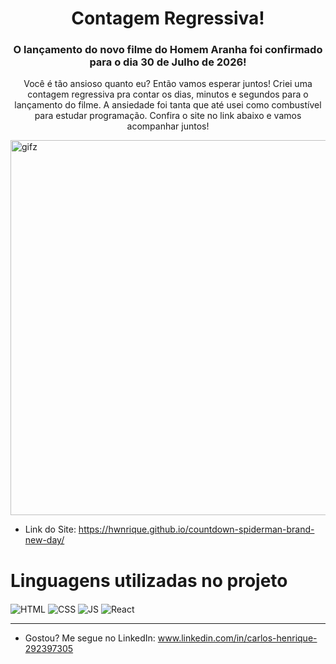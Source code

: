 <h1 align="center" style="border=none">Contagem Regressiva!</h1>

<h3 align="center">O lançamento do novo filme do Homem Aranha foi confirmado para o dia 30 de Julho de 2026!</h3>

<p align="center">Você é tão ansioso quanto eu? Então vamos esperar juntos! Criei uma contagem regressiva pra contar os dias, minutos e segundos para o lançamento do filme. A ansiedade foi tanta que até usei como combustível para estudar programação. Confira o site no link abaixo e vamos acompanhar juntos!</p>

<img align="center" alt="gifz" height="600" width="1000em" src="https://www.mensjournal.com/.image/t_share/MjE2ODU3MTExMzMyNjYwNzU1/tom-holland-spider-man-filming.jpg"/> 

- Link do Site: https://hwnrique.github.io/countdown-spiderman-brand-new-day/

# Linguagens utilizadas no projeto

<div style="display:inline-block">
<img align="center" src="https://img.shields.io/badge/HTML5-E34F26?style=for-the-badge&logo=html5&logoColor=white" alt="HTML"/>
<img align="center" src="https://img.shields.io/badge/CSS3-1572B6?style=for-the-badge&logo=css3&logoColor=white" alt="CSS"/>
<img align="center" src="https://img.shields.io/badge/JavaScript-323330?style=for-the-badge&logo=javascript&logoColor=F7DF1E" alt="JS"/>
<img align="center" src="https://img.shields.io/badge/React-20232A?style=for-the-badge&logo=react&logoColor=61DAFB" alt="React"/>
</div>

---

- Gostou? Me segue no LinkedIn: www.linkedin.com/in/carlos-henrique-292397305
